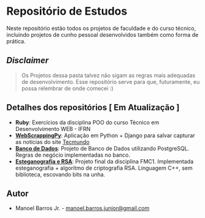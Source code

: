 # Repositório de Estudos

Neste repositório estão todos os projetos de faculdade e do curso técnico, incluindo projetos de cunho pessoal desenvolvidos também como forma de prática.

## *Disclaimer* ##

> Os Projetos dessa pasta talvez não sigam as regras mais adequadas de desenvolvimento. 
> Esse repositório serve para que, futuramente, eu possa relembrar de onde comecei :)

## Detalhes dos repositórios [ Em Atualização ]

* **Ruby**: Exercícios da disciplina POO do curso Técnico em Desenvolvimento WEB - IFRN
* [**WebScrappingPy**](https://github.com/manoelbjr/Estudos/tree/master/WebScrappingPy): Aplicação em Python + Django para salvar capturar as notícias do site [Tecmundo](https://www.tecmundo.com.br)
* [**Banco de Dados**](https://github.com/manoelbjr/Estudos/tree/master/Banco%20de%20Dados): Projeto de Banco de Dados utilizando PostgreSQL. Regras de negócio implementadas no banco.
* [**Esteganografia e RSA**](https://github.com/manoelbjr/Estudos/tree/master/Esteganografia%20e%20RSA): Projeto final da disciplina FMC1. 
Implementada esteganografia + algoritmo de criptografia RSA. Linguagem C++, sem biblioteca, escovando bits na unha.

## Autor

* Manoel Barros Jr. - manoel.barros.junior@gmail.com

